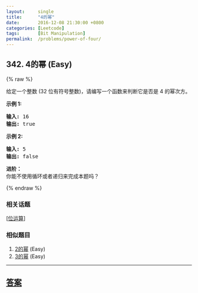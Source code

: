 ```yaml
---
layout:     single
title:      "4的幂"
date:       2016-12-08 21:30:00 +0800
categories: [Leetcode]
tags:       [Bit Manipulation]
permalink:  /problems/power-of-four/
---
```


## 342. 4的幂 (Easy)

{% raw %}

<p>给定一个整数 (32 位有符号整数)，请编写一个函数来判断它是否是 4&nbsp;的幂次方。</p>

<p><strong>示例 1:</strong></p>

<pre><strong>输入: </strong>16
<strong>输出: </strong>true
</pre>

<p><strong>示例 2:</strong></p>

<pre><strong>输入: </strong>5
<strong>输出: </strong>false</pre>

<p><strong>进阶：</strong><br>
你能不使用循环或者递归来完成本题吗？</p>

{% endraw %}

### 相关话题
  [[位运算](https://github.com/openset/leetcode/tree/master/tag/bit-manipulation/README.md)]

### 相似题目
  1. [2的幂](/problems/power-of-two) (Easy)
  1. [3的幂](/problems/power-of-three) (Easy)

---

## [答案](https://github.com/openset/leetcode/tree/master/problems/power-of-four)
